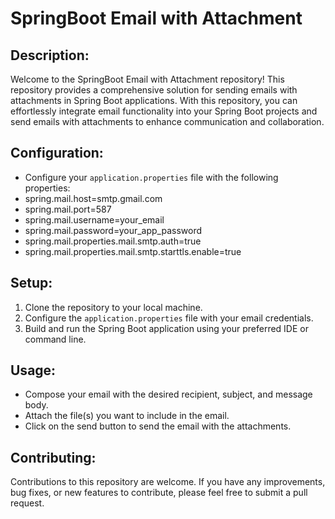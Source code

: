 # SpringBoot Email with Attachment

## Description:
Welcome to the SpringBoot Email with Attachment repository! This repository provides a comprehensive solution for sending emails with attachments in Spring Boot applications. With this repository, you can effortlessly integrate email functionality into your Spring Boot projects and send emails with attachments to enhance communication and collaboration.

## Configuration:
- Configure your `application.properties` file with the following properties:
- spring.mail.host=smtp.gmail.com
- spring.mail.port=587
- spring.mail.username=your_email
- spring.mail.password=your_app_password
- spring.mail.properties.mail.smtp.auth=true
- spring.mail.properties.mail.smtp.starttls.enable=true

## Setup:
1. Clone the repository to your local machine.
2. Configure the `application.properties` file with your email credentials.
3. Build and run the Spring Boot application using your preferred IDE or command line.

## Usage:
- Compose your email with the desired recipient, subject, and message body.
- Attach the file(s) you want to include in the email.
- Click on the send button to send the email with the attachments.

## Contributing:
Contributions to this repository are welcome. If you have any improvements, bug fixes, or new features to contribute, please feel free to submit a pull request.
